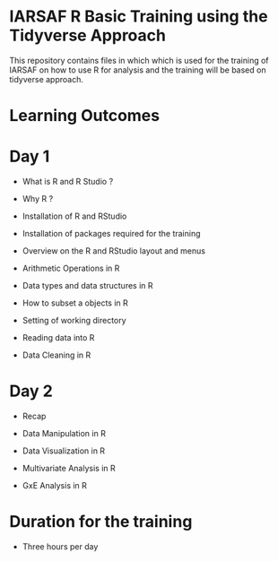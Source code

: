 # IARSAF R Basic Training using the Tidyverse Approach
 This repository contains files in which which is used for the training of IARSAF on how to use R for analysis and the training will be based on tidyverse approach.

# Learning Outcomes

# Day 1

- What is R and R Studio ?

- Why R ?

- Installation of R and RStudio

- Installation of packages required for the training

- Overview on the R and RStudio layout and menus

- Arithmetic Operations in R

- Data types and data structures in R

- How to subset a objects in R

- Setting of working directory

- Reading data into R 

- Data Cleaning in R

# Day 2

- Recap

- Data Manipulation in R 

- Data Visualization in R

- Multivariate Analysis in R

- GxE Analysis in R

# Duration for the training

- Three hours per day
